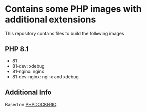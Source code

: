 # Contains some PHP images with additional extensions

This repository contains files to build the following images
## PHP 8.1

- 81
- 81-dev: xdebug
- 81-nginx: nginx
- 81-dev-nginx: nginx and xdebug

## Additional Info

Based on [PHPDOCKERIO](https://hub.docker.com/r/phpdockerio/php/tags).